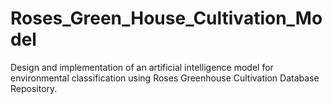 # Roses_Green_House_Cultivation_Model
Design and implementation of an artificial intelligence model for environmental classification using Roses Greenhouse Cultivation Database Repository.
